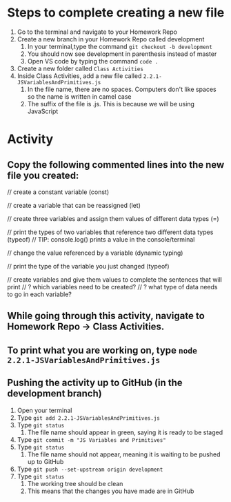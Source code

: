 # Steps to complete creating a new file

1. Go to the terminal and navigate to your Homework Repo
2. Create a new branch in your Homework Repo called development
    1. In your terminal,type the command `git checkout -b development`
    2. You should now see development in parenthesis instead of master
    3. Open VS code by typing the command `code .`
3. Create a new folder called `Class Activities`
4. Inside Class Activities, add a new file called `2.2.1-JSVariablesAndPrimitives.js`
    1. In the file name, there are no spaces. Computers don't like spaces so the name is written in camel case
    2. The suffix of the file is .js. This is because we will be using JavaScript

# Activity

## Copy the following commented lines into the new file you created:

// create a constant variable (const)

// create a variable that can be reassigned (let)

// create three variables and assign them values of different data types (=)

// print the types of two variables that reference two different data types (typeof)
// TIP: console.log() prints a value in the console/terminal

// change the value referenced by a variable (dynamic typing)

// print the type of the variable you just changed (typeof)

// create variables and give them values to complete the sentences that will print
// ? which variables need to be created?
// ? what type of data needs to go in each variable?

## While going through this activity, navigate to Homework Repo -> Class Activities.

## To print what you are working on, type `node 2.2.1-JSVariablesAndPrimitives.js`

## Pushing the activity up to GitHub (in the development branch)

1. Open your terminal
2. Type `git add 2.2.1-JSVariablesAndPrimitives.js`
3. Type `git status`
    1. The file name should appear in green, saying it is ready to be staged
4. Type `git commit -m "JS Variables and Primitives"`
5. Type `git status`
    1. The file name should not appear, meaning it is waiting to be pushed up to GitHub
6. Type `git push --set-upstream origin development`
7. Type `git status`
    1. The working tree should be clean
    2. This means that the changes you have made are in GitHub
